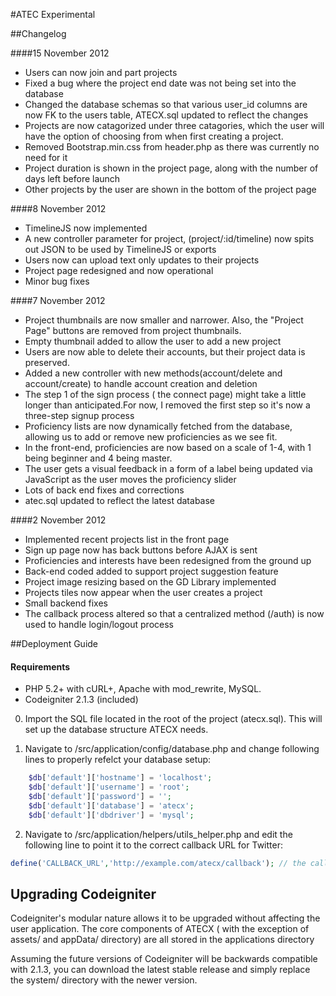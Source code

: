 #ATEC Experimental


  
##Changelog

####15 November 2012
* Users can now join and part projects
* Fixed a bug where the project end date was not being set into the database
* Changed the database schemas so that various user_id columns are now FK to the users table, ATECX.sql updated to reflect the changes
* Projects are now catagorized under three catagories, which the user will have the option of choosing from
when first creating a project.
* Removed Bootstrap.min.css from header.php as there was currently no need for it
* Project duration is shown in the project page, along with the number of days left before launch
* Other projects by the user are shown in the bottom of the project page


####8 November 2012
* TimelineJS now implemented
* A new controller parameter for project, (project/:id/timeline) now spits out JSON to be used by TimelineJS or exports
* Users now can upload text only updates to their projects
* Project page redesigned and now operational
* Minor bug fixes

####7 November 2012
* Project thumbnails are now smaller and narrower. Also, the "Project Page" buttons are removed from project thumbnails.
* Empty thumbnail added to allow the user to add a new project
* Users are now able to delete their accounts, but their project data is preserved.
* Added a new controller with new methods(account/delete and account/create) to handle account creation and deletion
* The step 1 of the sign process ( the connect page) might take a little longer than anticipated.For now, I removed the first step so it's now a three-step signup process
* Proficiency lists are now dynamically fetched from the database, allowing us to add or remove new proficiencies as we see fit.
* In the front-end, proficiencies are now based on a scale of 1-4, with 1 being beginner and 4 being master.
* The user gets a visual feedback in a form of a label being updated via JavaScript as the user moves the proficiency slider
* Lots of back end fixes and corrections
* atec.sql updated to reflect the latest database 

####2 November 2012
* Implemented recent projects list in the front page
* Sign up page now has back buttons before AJAX is sent
* Proficiencies and interests have been redesigned from the ground up
* Back-end coded added to support project suggestion feature
* Project image resizing based on the GD Library implemented
* Projects tiles now appear when the user creates a project
* Small backend fixes
* The callback process altered so that a centralized method (/auth) is 
now used to handle login/logout process



##Deployment Guide
#### Requirements
* PHP 5.2+ with cURL+, Apache with mod_rewrite, MySQL.
* Codeigniter 2.1.3 (included)


0) Import the SQL file located in the root of the project (atecx.sql). This will set up the database
structure ATECX needs.

1) Navigate to /src/application/config/database.php and change following lines to properly 
refelct your database setup:
```php
	$db['default']['hostname'] = 'localhost';
	$db['default']['username'] = 'root';
	$db['default']['password'] = '';
	$db['default']['database'] = 'atecx';
	$db['default']['dbdriver'] = 'mysql';
```			
			
2) Navigate to /src/application/helpers/utils_helper.php and edit the following line to point it to the correct callback URL for Twitter:
```php
define('CALLBACK_URL','http://example.com/atecx/callback'); // the callback URL for Twitter's OAuth
```

## Upgrading Codeigniter
Codeigniter's modular nature allows it to be upgraded without affecting the user application. The core
components of ATECX ( with the exception of assets/  and appData/ directory) are all stored in the applications
directory

Assuming the future versions of Codeigniter will be backwards compatible with 2.1.3, you can download the latest stable release and simply replace the system/ directory with the newer version. 
